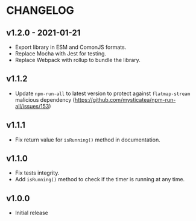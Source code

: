 # CHANGELOG

## v1.2.0 - 2021-01-21
- Export library in ESM and ComonJS formats.
- Replace Mocha with Jest for testing.
- Replace Webpack with rollup to bundle the library.
## v1.1.2
- Update `npm-run-all` to latest version to protect against `flatmap-stream` malicious dependency (https://github.com/mysticatea/npm-run-all/issues/153)

## v1.1.1
- Fix return value for `isRunning()` method in documentation.

## v1.1.0
- Fix tests integrity.
- Add `isRunning()` method to check if the timer is running at any time.

## v1.0.0
- Initial release
